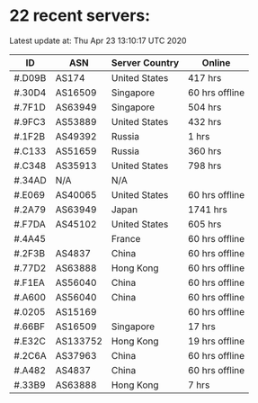 # 22 recent servers:

Latest update at: Thu Apr 23 13:10:17 UTC 2020

| ID | ASN | Server Country | Online |
| -- | --- | -------------- | ------ |
| #.D09B | AS174 | United States | 417 hrs |
| #.30D4 | AS16509 | Singapore | 60 hrs offline |
| #.7F1D | AS63949 | Singapore | 504 hrs |
| #.9FC3 | AS53889 | United States | 432 hrs |
| #.1F2B | AS49392 | Russia | 1 hrs |
| #.C133 | AS51659 | Russia | 360 hrs |
| #.C348 | AS35913 | United States | 798 hrs |
| #.34AD | N/A | N/A | |
| #.E069 | AS40065 | United States | 60 hrs offline |
| #.2A79 | AS63949 | Japan | 1741 hrs |
| #.F7DA | AS45102 | United States | 605 hrs |
| #.4A45 |  | France | 60 hrs offline |
| #.2F3B | AS4837 | China | 60 hrs offline |
| #.77D2 | AS63888 | Hong Kong | 60 hrs offline |
| #.F1EA | AS56040 | China | 60 hrs offline |
| #.A600 | AS56040 | China | 60 hrs offline |
| #.0205 | AS15169 |  | 60 hrs offline |
| #.66BF | AS16509 | Singapore | 17 hrs |
| #.E32C | AS133752 | Hong Kong | 19 hrs offline |
| #.2C6A | AS37963 | China | 60 hrs offline |
| #.A482 | AS4837 | China | 60 hrs offline |
| #.33B9 | AS63888 | Hong Kong | 7 hrs |


